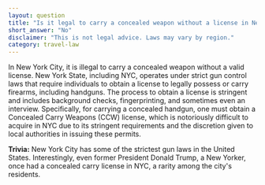 ```yaml
---
layout: question
title: "Is it legal to carry a concealed weapon without a license in New York City?"
short_answer: "No"
disclaimer: "This is not legal advice. Laws may vary by region."
category: travel-law
---
```

In New York City, it is illegal to carry a concealed weapon without a valid license. New York State, including NYC, operates under strict gun control laws that require individuals to obtain a license to legally possess or carry firearms, including handguns. The process to obtain a license is stringent and includes background checks, fingerprinting, and sometimes even an interview. Specifically, for carrying a concealed handgun, one must obtain a Concealed Carry Weapons (CCW) license, which is notoriously difficult to acquire in NYC due to its stringent requirements and the discretion given to local authorities in issuing these permits.

**Trivia:** New York City has some of the strictest gun laws in the United States. Interestingly, even former President Donald Trump, a New Yorker, once had a concealed carry license in NYC, a rarity among the city's residents.
